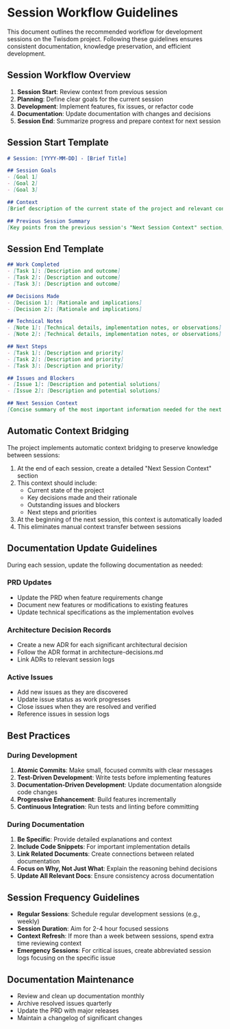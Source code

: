 # Session Workflow Guidelines

This document outlines the recommended workflow for development sessions on the Twisdom project. Following these guidelines ensures consistent documentation, knowledge preservation, and efficient development.

## Session Workflow Overview

1. **Session Start**: Review context from previous session
2. **Planning**: Define clear goals for the current session
3. **Development**: Implement features, fix issues, or refactor code
4. **Documentation**: Update documentation with changes and decisions
5. **Session End**: Summarize progress and prepare context for next session

## Session Start Template

```markdown
# Session: [YYYY-MM-DD] - [Brief Title]

## Session Goals
- [Goal 1]
- [Goal 2]
- [Goal 3]

## Context
[Brief description of the current state of the project and relevant context from previous sessions]

## Previous Session Summary
[Key points from the previous session's "Next Session Context" section]
```

## Session End Template

```markdown
## Work Completed
- [Task 1]: [Description and outcome]
- [Task 2]: [Description and outcome]
- [Task 3]: [Description and outcome]

## Decisions Made
- [Decision 1]: [Rationale and implications]
- [Decision 2]: [Rationale and implications]

## Technical Notes
- [Note 1]: [Technical details, implementation notes, or observations]
- [Note 2]: [Technical details, implementation notes, or observations]

## Next Steps
- [Task 1]: [Description and priority]
- [Task 2]: [Description and priority]
- [Task 3]: [Description and priority]

## Issues and Blockers
- [Issue 1]: [Description and potential solutions]
- [Issue 2]: [Description and potential solutions]

## Next Session Context
[Concise summary of the most important information needed for the next development session]
```

## Automatic Context Bridging

The project implements automatic context bridging to preserve knowledge between sessions:

1. At the end of each session, create a detailed "Next Session Context" section
2. This context should include:
   - Current state of the project
   - Key decisions made and their rationale
   - Outstanding issues and blockers
   - Next steps and priorities
3. At the beginning of the next session, this context is automatically loaded
4. This eliminates manual context transfer between sessions

## Documentation Update Guidelines

During each session, update the following documentation as needed:

### PRD Updates
- Update the PRD when feature requirements change
- Document new features or modifications to existing features
- Update technical specifications as the implementation evolves

### Architecture Decision Records
- Create a new ADR for each significant architectural decision
- Follow the ADR format in architecture-decisions.md
- Link ADRs to relevant session logs

### Active Issues
- Add new issues as they are discovered
- Update issue status as work progresses
- Close issues when they are resolved and verified
- Reference issues in session logs

## Best Practices

### During Development
1. **Atomic Commits**: Make small, focused commits with clear messages
2. **Test-Driven Development**: Write tests before implementing features
3. **Documentation-Driven Development**: Update documentation alongside code changes
4. **Progressive Enhancement**: Build features incrementally
5. **Continuous Integration**: Run tests and linting before committing

### During Documentation
1. **Be Specific**: Provide detailed explanations and context
2. **Include Code Snippets**: For important implementation details
3. **Link Related Documents**: Create connections between related documentation
4. **Focus on Why, Not Just What**: Explain the reasoning behind decisions
5. **Update All Relevant Docs**: Ensure consistency across documentation

## Session Frequency Guidelines

- **Regular Sessions**: Schedule regular development sessions (e.g., weekly)
- **Session Duration**: Aim for 2-4 hour focused sessions
- **Context Refresh**: If more than a week between sessions, spend extra time reviewing context
- **Emergency Sessions**: For critical issues, create abbreviated session logs focusing on the specific issue

## Documentation Maintenance

- Review and clean up documentation monthly
- Archive resolved issues quarterly
- Update the PRD with major releases
- Maintain a changelog of significant changes